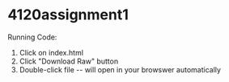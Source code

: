 # 4120assignment1

Running Code:

1. Click on index.html
2. Click "Download Raw" button
3. Double-click file -- will open in your browswer automatically

